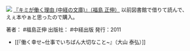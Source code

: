 [![](http://ecx.images-amazon.com/images/I/51ehejXFjQL._SL160_.jpg)](http://www.amazon.co.jp/exec/obidos/ASIN/4806140996/choiyaki81-22/ref=nosim)
[『キミが働く理由 (中経の文庫)』（福島 正伸）](http://www.amazon.co.jp/exec/obidos/ASIN/4806140996/choiyaki81-22/ref=nosim)
以前図書館で借りて読んで、えぇ本やぁと思ったので購入。

著者： #福島正伸 
出版社： #中経出版 
発行：2011

- [[『働く幸せ~仕事でいちばん大切なこと~』（大山 泰弘）]]
